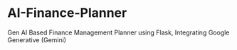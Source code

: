 # AI-Finance-Planner
 Gen AI Based Finance Management Planner using Flask, Integrating Google Generative (Gemini)
